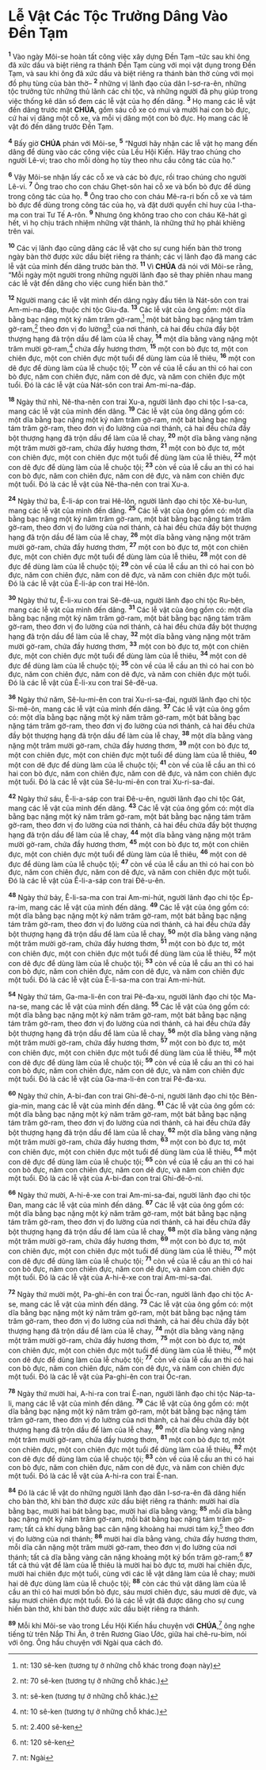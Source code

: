 # Lễ Vật Các Tộc Trưởng Dâng Vào Đền Tạm
<sup><b>1</b></sup> Vào ngày Môi-se hoàn tất công việc xây dựng Đền Tạm –tức sau khi ông đã xức dầu và biệt riêng ra thánh Đền Tạm cùng với mọi vật dụng trong Đền Tạm, và sau khi ông đã xức dầu và biệt riêng ra thánh bàn thờ cùng với mọi đồ phụ tùng của bàn thờ– <sup><b>2</b></sup> những vị lãnh đạo của dân I-sơ-ra-ên, những tộc trưởng tức những thủ lãnh các chi tộc, và những người đã phụ giúp trong việc thống kê dân số đem các lễ vật của họ đến dâng. <sup><b>3</b></sup> Họ mang các lễ vật đến dâng trước mặt **CHÚA**, gồm sáu cỗ xe có mui và mười hai con bò đực, cứ hai vị dâng một cỗ xe, và mỗi vị dâng một con bò đực. Họ mang các lễ vật đó đến dâng trước Đền Tạm.

<sup><b>4</b></sup> Bấy giờ **CHÚA** phán với Môi-se, <sup><b>5</b></sup> “Ngươi hãy nhận các lễ vật họ mang đến dâng để dùng vào các công việc của Lều Hội Kiến. Hãy trao chúng cho người Lê-vi; trao cho mỗi dòng họ tùy theo nhu cầu công tác của họ.”

<sup><b>6</b></sup> Vậy Môi-se nhận lấy các cỗ xe và các bò đực, rồi trao chúng cho người Lê-vi. <sup><b>7</b></sup> Ông trao cho con cháu Ghẹt-sôn hai cỗ xe và bốn bò đực để dùng trong công tác của họ. <sup><b>8</b></sup> Ông trao cho con cháu Mê-ra-ri bốn cỗ xe và tám bò đực để dùng trong công tác của họ, và đặt dưới quyền chỉ huy của I-tha-ma con trai Tư Tế A-rôn. <sup><b>9</b></sup> Nhưng ông không trao cho con cháu Kê-hát gì hết, vì họ chịu trách nhiệm những vật thánh, là những thứ họ phải khiêng trên vai.

<sup><b>10</b></sup> Các vị lãnh đạo cũng dâng các lễ vật cho sự cung hiến bàn thờ trong ngày bàn thờ được xức dầu biệt riêng ra thánh; các vị lãnh đạo đã mang các lễ vật của mình đến dâng trước bàn thờ. <sup><b>11</b></sup> Vì **CHÚA** đã nói với Môi-se rằng, “Mỗi ngày một người trong những người lãnh đạo sẽ thay phiên nhau mang các lễ vật đến dâng cho việc cung hiến bàn thờ.”

<sup><b>12</b></sup> Người mang các lễ vật mình đến dâng ngày đầu tiên là Nát-sôn con trai Am-mi-na-đáp, thuộc chi tộc Giu-đa. <sup><b>13</b></sup> Các lễ vật của ông gồm: một dĩa bằng bạc nặng một ký năm trăm gờ-ram,[^1-39c85d2c-23ed-46ec-937b-394fa4fa49a9] một bát bằng bạc nặng tám trăm gờ-ram,[^2-39c85d2c-23ed-46ec-937b-394fa4fa49a9] theo đơn vị đo lường[^3-39c85d2c-23ed-46ec-937b-394fa4fa49a9] của nơi thánh, cả hai đều chứa đầy bột thượng hạng đã trộn dầu để làm của lễ chay, <sup><b>14</b></sup> một dĩa bằng vàng nặng một trăm mười gờ-ram,[^4-39c85d2c-23ed-46ec-937b-394fa4fa49a9] chứa đầy hương thơm, <sup><b>15</b></sup> một con bò đực tơ, một con chiên đực, một con chiên đực một tuổi để dùng làm của lễ thiêu, <sup><b>16</b></sup> một con dê đực để dùng làm của lễ chuộc tội; <sup><b>17</b></sup> còn về của lễ cầu an thì có hai con bò đực, năm con chiên đực, năm con dê đực, và năm con chiên đực một tuổi. Đó là các lễ vật của Nát-sôn con trai Am-mi-na-đáp.

<sup><b>18</b></sup> Ngày thứ nhì, Nê-tha-nên con trai Xu-a, người lãnh đạo chi tộc I-sa-ca, mang các lễ vật của mình đến dâng. <sup><b>19</b></sup> Các lễ vật của ông dâng gồm có: một dĩa bằng bạc nặng một ký năm trăm gờ-ram, một bát bằng bạc nặng tám trăm gờ-ram, theo đơn vị đo lường của nơi thánh, cả hai đều chứa đầy bột thượng hạng đã trộn dầu để làm của lễ chay, <sup><b>20</b></sup> một dĩa bằng vàng nặng một trăm mười gờ-ram, chứa đầy hương thơm, <sup><b>21</b></sup> một con bò đực tơ, một con chiên đực, một con chiên đực một tuổi để dùng làm của lễ thiêu, <sup><b>22</b></sup> một con dê đực để dùng làm của lễ chuộc tội; <sup><b>23</b></sup> còn về của lễ cầu an thì có hai con bò đực, năm con chiên đực, năm con dê đực, và năm con chiên đực một tuổi. Đó là các lễ vật của Nê-tha-nên con trai Xu-a.

<sup><b>24</b></sup> Ngày thứ ba, Ê-li-áp con trai Hê-lôn, người lãnh đạo chi tộc Xê-bu-lun, mang các lễ vật của mình đến dâng. <sup><b>25</b></sup> Các lễ vật của ông gồm có: một dĩa bằng bạc nặng một ký năm trăm gờ-ram, một bát bằng bạc nặng tám trăm gờ-ram, theo đơn vị đo lường của nơi thánh, cả hai đều chứa đầy bột thượng hạng đã trộn dầu để làm của lễ chay, <sup><b>26</b></sup> một dĩa bằng vàng nặng một trăm mười gờ-ram, chứa đầy hương thơm, <sup><b>27</b></sup> một con bò đực tơ, một con chiên đực, một con chiên đực một tuổi để dùng làm của lễ thiêu, <sup><b>28</b></sup> một con dê đực để dùng làm của lễ chuộc tội; <sup><b>29</b></sup> còn về của lễ cầu an thì có hai con bò đực, năm con chiên đực, năm con dê đực, và năm con chiên đực một tuổi. Đó là các lễ vật của Ê-li-áp con trai Hê-lôn.

<sup><b>30</b></sup> Ngày thứ tư, Ê-li-xu con trai Sê-đê-ua, người lãnh đạo chi tộc Ru-bên, mang các lễ vật của mình đến dâng. <sup><b>31</b></sup> Các lễ vật của ông gồm có: một dĩa bằng bạc nặng một ký năm trăm gờ-ram, một bát bằng bạc nặng tám trăm gờ-ram, theo đơn vị đo lường của nơi thánh, cả hai đều chứa đầy bột thượng hạng đã trộn dầu để làm của lễ chay, <sup><b>32</b></sup> một dĩa bằng vàng nặng một trăm mười gờ-ram, chứa đầy hương thơm, <sup><b>33</b></sup> một con bò đực tơ, một con chiên đực, một con chiên đực một tuổi để dùng làm của lễ thiêu, <sup><b>34</b></sup> một con dê đực để dùng làm của lễ chuộc tội; <sup><b>35</b></sup> còn về của lễ cầu an thì có hai con bò đực, năm con chiên đực, năm con dê đực, và năm con chiên đực một tuổi. Đó là các lễ vật của Ê-li-xu con trai Sê-đê-ua.

<sup><b>36</b></sup> Ngày thứ năm, Sê-lu-mi-ên con trai Xu-ri-sa-đai, người lãnh đạo chi tộc Si-mê-ôn, mang các lễ vật của mình đến dâng. <sup><b>37</b></sup> Các lễ vật của ông gồm có: một dĩa bằng bạc nặng một ký năm trăm gờ-ram, một bát bằng bạc nặng tám trăm gờ-ram, theo đơn vị đo lường của nơi thánh, cả hai đều chứa đầy bột thượng hạng đã trộn dầu để làm của lễ chay, <sup><b>38</b></sup> một dĩa bằng vàng nặng một trăm mười gờ-ram, chứa đầy hương thơm, <sup><b>39</b></sup> một con bò đực tơ, một con chiên đực, một con chiên đực một tuổi để dùng làm của lễ thiêu, <sup><b>40</b></sup> một con dê đực để dùng làm của lễ chuộc tội; <sup><b>41</b></sup> còn về của lễ cầu an thì có hai con bò đực, năm con chiên đực, năm con dê đực, và năm con chiên đực một tuổi. Đó là các lễ vật của Sê-lu-mi-ên con trai Xu-ri-sa-đai.

<sup><b>42</b></sup> Ngày thứ sáu, Ê-li-a-sáp con trai Đê-u-ên, người lãnh đạo chi tộc Gát, mang các lễ vật của mình đến dâng. <sup><b>43</b></sup> Các lễ vật của ông gồm có: một dĩa bằng bạc nặng một ký năm trăm gờ-ram, một bát bằng bạc nặng tám trăm gờ-ram, theo đơn vị đo lường của nơi thánh, cả hai đều chứa đầy bột thượng hạng đã trộn dầu để làm của lễ chay, <sup><b>44</b></sup> một dĩa bằng vàng nặng một trăm mười gờ-ram, chứa đầy hương thơm, <sup><b>45</b></sup> một con bò đực tơ, một con chiên đực, một con chiên đực một tuổi để dùng làm của lễ thiêu, <sup><b>46</b></sup> một con dê đực để dùng làm của lễ chuộc tội; <sup><b>47</b></sup> còn về của lễ cầu an thì có hai con bò đực, năm con chiên đực, năm con dê đực, và năm con chiên đực một tuổi. Đó là các lễ vật của Ê-li-a-sáp con trai Đê-u-ên.

<sup><b>48</b></sup> Ngày thứ bảy, Ê-li-sa-ma con trai Am-mi-hút, người lãnh đạo chi tộc Ép-ra-im, mang các lễ vật của mình đến dâng. <sup><b>49</b></sup> Các lễ vật của ông gồm có: một dĩa bằng bạc nặng một ký năm trăm gờ-ram, một bát bằng bạc nặng tám trăm gờ-ram, theo đơn vị đo lường của nơi thánh, cả hai đều chứa đầy bột thượng hạng đã trộn dầu để làm của lễ chay, <sup><b>50</b></sup> một dĩa bằng vàng nặng một trăm mười gờ-ram, chứa đầy hương thơm, <sup><b>51</b></sup> một con bò đực tơ, một con chiên đực, một con chiên đực một tuổi để dùng làm của lễ thiêu, <sup><b>52</b></sup> một con dê đực để dùng làm của lễ chuộc tội; <sup><b>53</b></sup> còn về của lễ cầu an thì có hai con bò đực, năm con chiên đực, năm con dê đực, và năm con chiên đực một tuổi. Đó là các lễ vật của Ê-li-sa-ma con trai Am-mi-hút.

<sup><b>54</b></sup> Ngày thứ tám, Ga-ma-li-ên con trai Pê-đa-xu, người lãnh đạo chi tộc Ma-na-se, mang các lễ vật của mình đến dâng. <sup><b>55</b></sup> Các lễ vật của ông gồm có: một dĩa bằng bạc nặng một ký năm trăm gờ-ram, một bát bằng bạc nặng tám trăm gờ-ram, theo đơn vị đo lường của nơi thánh, cả hai đều chứa đầy bột thượng hạng đã trộn dầu để làm của lễ chay, <sup><b>56</b></sup> một dĩa bằng vàng nặng một trăm mười gờ-ram, chứa đầy hương thơm, <sup><b>57</b></sup> một con bò đực tơ, một con chiên đực, một con chiên đực một tuổi để dùng làm của lễ thiêu, <sup><b>58</b></sup> một con dê đực để dùng làm của lễ chuộc tội; <sup><b>59</b></sup> còn về của lễ cầu an thì có hai con bò đực, năm con chiên đực, năm con dê đực, và năm con chiên đực một tuổi. Đó là các lễ vật của Ga-ma-li-ên con trai Pê-đa-xu.

<sup><b>60</b></sup> Ngày thứ chín, A-bi-đan con trai Ghi-đê-ô-ni, người lãnh đạo chi tộc Bên-gia-min, mang các lễ vật của mình đến dâng. <sup><b>61</b></sup> Các lễ vật của ông gồm có: một dĩa bằng bạc nặng một ký năm trăm gờ-ram, một bát bằng bạc nặng tám trăm gờ-ram, theo đơn vị đo lường của nơi thánh, cả hai đều chứa đầy bột thượng hạng đã trộn dầu để làm của lễ chay, <sup><b>62</b></sup> một dĩa bằng vàng nặng một trăm mười gờ-ram, chứa đầy hương thơm, <sup><b>63</b></sup> một con bò đực tơ, một con chiên đực, một con chiên đực một tuổi để dùng làm của lễ thiêu, <sup><b>64</b></sup> một con dê đực để dùng làm của lễ chuộc tội; <sup><b>65</b></sup> còn về của lễ cầu an thì có hai con bò đực, năm con chiên đực, năm con dê đực, và năm con chiên đực một tuổi. Đó là các lễ vật của A-bi-đan con trai Ghi-đê-ô-ni.

<sup><b>66</b></sup> Ngày thứ mười, A-hi-ê-xe con trai Am-mi-sa-đai, người lãnh đạo chi tộc Đan, mang các lễ vật của mình đến dâng. <sup><b>67</b></sup> Các lễ vật của ông gồm có: một dĩa bằng bạc nặng một ký năm trăm gờ-ram, một bát bằng bạc nặng tám trăm gờ-ram, theo đơn vị đo lường của nơi thánh, cả hai đều chứa đầy bột thượng hạng đã trộn dầu để làm của lễ chay, <sup><b>68</b></sup> một dĩa bằng vàng nặng một trăm mười gờ-ram, chứa đầy hương thơm, <sup><b>69</b></sup> một con bò đực tơ, một con chiên đực, một con chiên đực một tuổi để dùng làm của lễ thiêu, <sup><b>70</b></sup> một con dê đực để dùng làm của lễ chuộc tội; <sup><b>71</b></sup> còn về của lễ cầu an thì có hai con bò đực, năm con chiên đực, năm con dê đực, và năm con chiên đực một tuổi. Đó là các lễ vật của A-hi-ê-xe con trai Am-mi-sa-đai.

<sup><b>72</b></sup> Ngày thứ mười một, Pa-ghi-ên con trai Ốc-ran, người lãnh đạo chi tộc A-se, mang các lễ vật của mình đến dâng. <sup><b>73</b></sup> Các lễ vật của ông gồm có: một dĩa bằng bạc nặng một ký năm trăm gờ-ram, một bát bằng bạc nặng tám trăm gờ-ram, theo đơn vị đo lường của nơi thánh, cả hai đều chứa đầy bột thượng hạng đã trộn dầu để làm của lễ chay, <sup><b>74</b></sup> một dĩa bằng vàng nặng một trăm mười gờ-ram, chứa đầy hương thơm, <sup><b>75</b></sup> một con bò đực tơ, một con chiên đực, một con chiên đực một tuổi để dùng làm của lễ thiêu, <sup><b>76</b></sup> một con dê đực để dùng làm của lễ chuộc tội; <sup><b>77</b></sup> còn về của lễ cầu an thì có hai con bò đực, năm con chiên đực, năm con dê đực, và năm con chiên đực một tuổi. Đó là các lễ vật của Pa-ghi-ên con trai Ốc-ran.

<sup><b>78</b></sup> Ngày thứ mười hai, A-hi-ra con trai Ê-nan, người lãnh đạo chi tộc Náp-ta-li, mang các lễ vật của mình đến dâng. <sup><b>79</b></sup> Các lễ vật của ông gồm có: một dĩa bằng bạc nặng một ký năm trăm gờ-ram, một bát bằng bạc nặng tám trăm gờ-ram, theo đơn vị đo lường của nơi thánh, cả hai đều chứa đầy bột thượng hạng đã trộn dầu để làm của lễ chay, <sup><b>80</b></sup> một dĩa bằng vàng nặng một trăm mười gờ-ram, chứa đầy hương thơm, <sup><b>81</b></sup> một con bò đực tơ, một con chiên đực, một con chiên đực một tuổi để dùng làm của lễ thiêu, <sup><b>82</b></sup> một con dê đực để dùng làm của lễ chuộc tội; <sup><b>83</b></sup> còn về của lễ cầu an thì có hai con bò đực, năm con chiên đực, năm con dê đực, và năm con chiên đực một tuổi. Đó là các lễ vật của A-hi-ra con trai Ê-nan.

<sup><b>84</b></sup> Đó là các lễ vật do những người lãnh đạo dân I-sơ-ra-ên đã dâng hiến cho bàn thờ, khi bàn thờ được xức dầu biệt riêng ra thánh: mười hai dĩa bằng bạc, mười hai bát bằng bạc, mười hai dĩa bằng vàng; <sup><b>85</b></sup> mỗi dĩa bằng bạc nặng một ký năm trăm gờ-ram, mỗi bát bằng bạc nặng tám trăm gờ-ram; tất cả khí dụng bằng bạc cân nặng khoảng hai mươi tám ký,[^5-39c85d2c-23ed-46ec-937b-394fa4fa49a9] theo đơn vị đo lường của nơi thánh; <sup><b>86</b></sup> mười hai dĩa bằng vàng, chứa đầy hương thơm, mỗi dĩa cân nặng một trăm mười gờ-ram, theo đơn vị đo lường của nơi thánh; tất cả dĩa bằng vàng cân nặng khoảng một ký bốn trăm gờ-ram;[^6-39c85d2c-23ed-46ec-937b-394fa4fa49a9] <sup><b>87</b></sup> tất cả thú vật để làm của lễ thiêu là mười hai bò đực tơ, mười hai chiên đực, mười hai chiên đực một tuổi, cùng với các lễ vật dâng làm của lễ chay; mười hai dê đực dùng làm của lễ chuộc tội; <sup><b>88</b></sup> còn các thú vật dâng làm của lễ cầu an thì có hai mươi bốn bò đực, sáu mươi chiên đực, sáu mươi dê đực, và sáu mươi chiên đực một tuổi. Đó là các lễ vật đã được dâng cho sự cung hiến bàn thờ, khi bàn thờ được xức dầu biệt riêng ra thánh.

<sup><b>89</b></sup> Mỗi khi Môi-se vào trong Lều Hội Kiến hầu chuyện với **CHÚA**,[^7-39c85d2c-23ed-46ec-937b-394fa4fa49a9] ông nghe tiếng từ trên Nắp Thi Ân, ở trên Rương Giao Ước, giữa hai chê-ru-bim, nói với ông. Ông hầu chuyện với Ngài qua cách đó.

[^1-39c85d2c-23ed-46ec-937b-394fa4fa49a9]: nt: 130 sê-ken (tương tự ở những chỗ khác trong đoạn này)
[^2-39c85d2c-23ed-46ec-937b-394fa4fa49a9]: nt: 70 sê-ken (tương tự ở những chỗ khác.)
[^3-39c85d2c-23ed-46ec-937b-394fa4fa49a9]: nt: sê-ken (tương tự ở những chỗ khác.)
[^4-39c85d2c-23ed-46ec-937b-394fa4fa49a9]: nt: 10 sê-ken (tương tự ở những chỗ khác.)
[^5-39c85d2c-23ed-46ec-937b-394fa4fa49a9]: nt: 2.400 sê-ken
[^6-39c85d2c-23ed-46ec-937b-394fa4fa49a9]: nt: 120 sê-ken
[^7-39c85d2c-23ed-46ec-937b-394fa4fa49a9]: nt: Ngài
